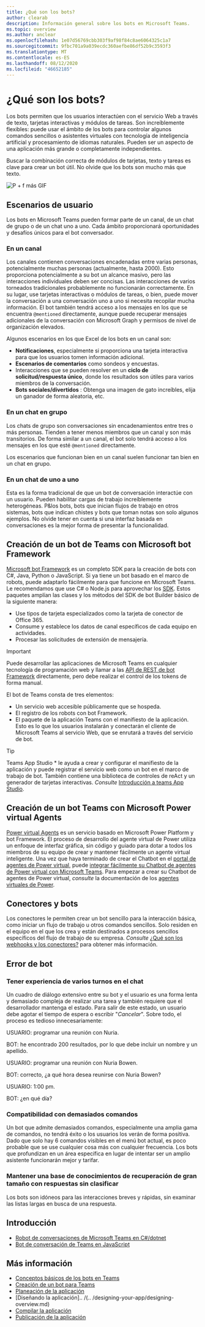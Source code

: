 ```yaml
---
title: ¿Qué son los bots?
author: clearab
description: Información general sobre los bots en Microsoft Teams.
ms.topic: overview
ms.author: anclear
ms.openlocfilehash: 1e07d56769cbb303f9af98f84c8ae6064325c1a7
ms.sourcegitcommit: 9fbc701a9a039ecdc360aefbe86df52b9c3593f3
ms.translationtype: MT
ms.contentlocale: es-ES
ms.lasthandoff: 08/12/2020
ms.locfileid: "46652185"
---
```

# <a name="what-are-bots"></a>¿Qué son los bots?

Los bots permiten que los usuarios interactúen con el servicio Web a través de texto, tarjetas interactivas y módulos de tareas. Son increíblemente flexibles: puede usar el ámbito de los bots para controlar algunos comandos sencillos o asistentes virtuales con tecnología de inteligencia artificial y procesamiento de idiomas naturales. Pueden ser un aspecto de una aplicación más grande o completamente independientes.

Buscar la combinación correcta de módulos de tarjetas, texto y tareas es clave para crear un bot útil. No olvide que los bots son mucho más que texto.

![P + f más GIF](~/assets/images/FAQPlusEndUser.gif)

## <a name="user-scenarios"></a>Escenarios de usuario

Los bots en Microsoft Teams pueden formar parte de un canal, de un chat de grupo o de un chat uno a uno. Cada ámbito proporcionará oportunidades y desafíos únicos para el bot conversador.

### <a name="in-a-channel"></a>En un canal

Los canales contienen conversaciones encadenadas entre varias personas, potencialmente muchas personas (actualmente, hasta 2000). Esto proporciona potencialmente a su bot un alcance masivo, pero las interacciones individuales deben ser concisas. Las interacciones de varios torneados tradicionales probablemente no funcionarán correctamente. En su lugar, use tarjetas interactivas o módulos de tareas, o bien, puede mover la conversación a una conversación uno a uno si necesita recopilar mucha información. El bot también tendrá acceso a los mensajes en los que se encuentra `@mentioned` directamente, aunque puede recuperar mensajes adicionales de la conversación con Microsoft Graph y permisos de nivel de organización elevados.

Algunos escenarios en los que Excel de los bots en un canal son:

* **Notificaciones**, especialmente si proporciona una tarjeta interactiva para que los usuarios tomen información adicional.
* **Escenarios de comentarios** como sondeos y encuestas.
* Interacciones que se pueden resolver en un **ciclo de solicitud/respuesta único**, donde los resultados son útiles para varios miembros de la conversación.
* **Bots sociales/divertidos** : Obtenga una imagen de gato increíbles, elija un ganador de forma aleatoria, etc.

### <a name="in-a-group-chat"></a>En un chat en grupo

Los chats de grupo son conversaciones sin encadenamientos entre tres o más personas. Tienden a tener menos miembros que un canal y son más transitorios. De forma similar a un canal, el bot solo tendrá acceso a los mensajes en los que esté `@mentioned` directamente.

Los escenarios que funcionan bien en un canal suelen funcionar tan bien en un chat en grupo.

### <a name="in-a-one-on-one-chat"></a>En un chat de uno a uno

Esta es la forma tradicional de que un bot de conversación interactúe con un usuario. Pueden habilitar cargas de trabajo increíblemente heterogéneas. P&los bots, bots que inician flujos de trabajo en otros sistemas, bots que indican chistes y bots que toman notas son solo algunos ejemplos. No olvide tener en cuenta si una interfaz basada en conversaciones es la mejor forma de presentar la funcionalidad.

## <a name="building-a-teams-bot-with-the-microsoft-bot-framework"></a>Creación de un bot de Teams con Microsoft bot Framework

[Microsoft bot Framework](https://dev.botframework.com/) es un completo SDK para la creación de bots con C#, Java, Python o JavaScript. Si ya tiene un bot basado en el marco de robots, puede adaptarlo fácilmente para que funcione en Microsoft Teams. Le recomendamos que use C# o Node.js para aprovechar los [SDK](/microsoftteams/platform/#pivot=sdk-tools). Estos paquetes amplían las clases y los métodos del SDK de bot Builder básico de la siguiente manera:

* Use tipos de tarjeta especializados como la tarjeta de conector de Office 365.
* Consume y establece los datos de canal específicos de cada equipo en actividades.
* Procesar las solicitudes de extensión de mensajería.

> [!IMPORTANT]
> Puede desarrollar las aplicaciones de Microsoft Teams en cualquier tecnología de programación web y llamar a las [API de REST de bot Framework](/bot-framework/rest-api/bot-framework-rest-overview) directamente, pero debe realizar el control de los tokens de forma manual.

El bot de Teams consta de tres elementos:

* Un servicio web accesible públicamente que se hospeda.
* El registro de los robots con bot Framework.
* El paquete de la aplicación Teams con el manifiesto de la aplicación. Esto es lo que los usuarios instalarán y conectarán el cliente de Microsoft Teams al servicio Web, que se enrutará a través del servicio de bot.

> [!TIP]
> Teams App Studio * le ayuda a crear y configurar el manifiesto de la aplicación y puede registrar el servicio web como un bot en el marco de trabajo de bot. También contiene una biblioteca de controles de reAct y un generador de tarjetas interactivas. *Consulte* [Introducción a teams App Studio](~/concepts/build-and-test/app-studio-overview.md).

## <a name="building-a-teams-bot-with-microsoft-power-virtual-agents"></a>Creación de un bot Teams con Microsoft Power virtual Agents

[Power virtual Agents](/power-virtual-agents/fundamentals-what-is-power-virtual-agents) es un servicio basado en Microsoft Power Platform y bot Framework. El proceso de desarrollo del agente virtual de Power utiliza un enfoque de interfaz gráfica, sin código y guiado para dotar a todos los miembros de su equipo de crear y mantener fácilmente un agente virtual inteligente. Una vez que haya terminado de crear el Chatbot en el [portal de agentes de Power virtual](https://powervirtualagents.microsoft.com), puede [integrar fácilmente su Chatbot de agentes de Power virtual con Microsoft Teams](../../bots/how-to/add-power-virtual-agents-bot-to-teams.md). Para empezar a crear su Chatbot de agentes de Power virtual, *consulte* la documentación de los [agentes virtuales de Power](https://docs.microsoft.com/power-virtual-agents/).

## <a name="connectors-and-bots"></a>Conectores y bots

Los conectores le permiten crear un bot sencillo para la interacción básica, como iniciar un flujo de trabajo u otros comandos sencillos. Solo residen en el equipo en el que los crea y están destinados a procesos sencillos específicos del flujo de trabajo de su empresa. *Consulte* [¿Qué son los webhooks y los conectores?](~/webhooks-and-connectors/what-are-webhooks-and-connectors.md) para obtener más información.

## <a name="bot-fails"></a>Error de bot

### <a name="having-multi-turn-experiences-in-chat"></a>Tener experiencia de varios turnos en el chat

Un cuadro de diálogo extensivo entre su bot y el usuario es una forma lenta y demasiado compleja de realizar una tarea y también requiere que el desarrollador mantenga el estado. Para salir de este estado, un usuario debe agotar el tiempo de espera o escribir "*Cancelar*". Sobre todo, el proceso es tedioso innecesariamente:

USUARIO: programar una reunión con Nuria.

BOT: he encontrado 200 resultados, por lo que debe incluir un nombre y un apellido.

USUARIO: programar una reunión con Nuria Bowen.

BOT: correcto, ¿a qué hora desea reunirse con Nuria Bowen?

USUARIO: 1:00 pm.

BOT: ¿en qué día?

### <a name="supporting-too-many-commands"></a>Compatibilidad con demasiados comandos

Un bot que admite demasiados comandos, especialmente una amplia gama de comandos, no tendrá éxito o los usuarios los verán de forma positiva. Dado que solo hay 6 comandos visibles en el menú bot actual, es poco probable que se use cualquier cosa más con cualquier frecuencia. Los bots que profundizan en un área específica en lugar de intentar ser un amplio asistente funcionarán mejor y tarifar.

### <a name="maintaining-a-large-retrieval-knowledge-base-with-unranked-responses"></a>Mantener una base de conocimientos de recuperación de gran tamaño con respuestas sin clasificar

Los bots son idóneos para las interacciones breves y rápidas, sin examinar las listas largas en busca de una respuesta.

## <a name="get-started"></a>Introducción

* [Robot de conversaciones de Microsoft Teams en C#/dotnet](https://github.com/microsoft/BotBuilder-Samples/tree/master/samples/csharp_dotnetcore/57.teams-conversation-bot)
* [Bot de conversación de Teams en JavaScript](https://github.com/microsoft/BotBuilder-Samples/tree/master/samples/javascript_nodejs/57.teams-conversation-bot)

## <a name="learn-more"></a>Más información

* [Conceptos básicos de los bots en Teams](~/bots/bot-basics.md)
* [Creación de un bot para Teams](~/bots/how-to/create-a-bot-for-teams.md)
* [Planeación de la aplicación](../../concepts/extensibility-points.md)
* [Diseñando la aplicación].. /(.. /designing-your-app/designing-overview.md)
* [Compilar la aplicación](../../concepts/building-an-app.md)
* [Publicación de la aplicación](../../concepts/deploy-and-publish/overview.md)
